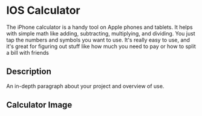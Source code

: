 # IOS Calculator

The iPhone calculator is a handy tool on Apple phones and tablets. It helps with simple math like adding, subtracting, multiplying, and dividing. You just tap the numbers and symbols you want to use. It's really easy to use, and it's great for figuring out stuff like how much you need to pay or how to split a bill with friends

## Description

An in-depth paragraph about your project and overview of use.

## Calculator Image